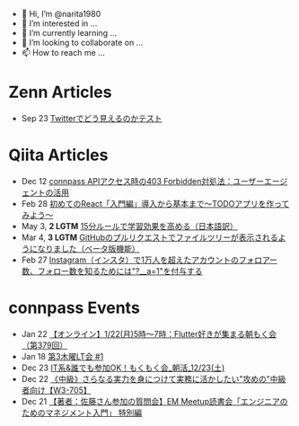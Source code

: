 - 👋 Hi, I’m @narita1980
- 👀 I’m interested in ...
- 🌱 I’m currently learning ...
- 💞️ I’m looking to collaborate on ...
- 📫 How to reach me ...

# Zenn Articles

<!-- profile updater begin: zenn -->
- Sep 23 [Twitterでどう見えるのかテスト](https://zenn.dev/narita1980/articles/cbb21f8d7f785752d6ac)
<!-- profile updater end: zenn -->

# Qiita Articles

<!-- profile updater begin: qiita -->
- Dec 12 [connpass APIアクセス時の403 Forbidden対処法：ユーザーエージェントの活用](https://qiita.com/narita1980/items/8e76a50a234850455077)
- Feb 28 [初めてのReact「入門編」導入から基本まで〜TODOアプリを作ってみよう〜](https://qiita.com/narita1980/items/49df43425ba2400bd0c2)
- May 3, **2 LGTM** [15分ルールで学習効果を高める（日本語訳）](https://qiita.com/narita1980/items/d0ad5246344fc6e4380f)
- Mar 4, **3 LGTM** [GitHubのプルリクエストでファイルツリーが表示されるようになりました（ベータ版機能）](https://qiita.com/narita1980/items/bee2c5232342a51e0415)
- Feb 27 [Instagram（インスタ）で1万人を超えたアカウントのフォロアー数、フォロー数を知るためには"?__a=1"を付与する](https://qiita.com/narita1980/items/630b7014fa893461b991)
<!-- profile updater end: qiita -->

# connpass Events

<!-- profile updater begin: connpass -->
- Jan 22 [【オンライン】1/22(月)5時〜7時：Flutter好きが集まる朝もく会（第379回）](https://flutter-asamoku.connpass.com/event/304963/)
- Jan 18 [第3木曜LT会 #1](https://metaps.connpass.com/event/302330/)
- Dec 23 [IT系&誰でも参加OK！もくもく会_朝活_12/23(土)](https://morimori.connpass.com/event/305420/)
- Dec 22 [《中級》さらなる実力を身につけて実務に活かしたい"攻めの"中級者向け【W3-705】](https://bugbounty.connpass.com/event/305418/)
- Dec 21 [【著者：佐藤さん参加の質問会】EM Meetup読書会「エンジニアのためのマネジメント入門」 特別編](https://engineering-manager-meetup.connpass.com/event/304954/)
<!-- profile updater end: connpass -->

<!---
narita1980/narita1980 is a ✨ special ✨ repository because its `README.md` (this file) appears on your GitHub profile.
You can click the Preview link to take a look at your changes.
--->

